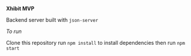 **Xhibit MVP**

Backend server built with `json-server`

*To run*

Clone this repository
run `npm install` to install dependencies
then run `npm start`
